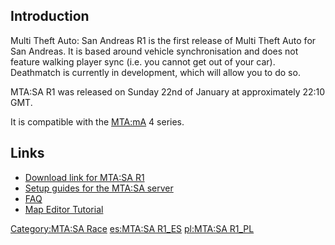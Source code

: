Introduction
------------

Multi Theft Auto: San Andreas R1 is the first release of Multi Theft Auto for San Andreas. It is based around vehicle synchronisation and does not feature walking player sync (i.e. you cannot get out of your car). Deathmatch is currently in development, which will allow you to do so.

MTA:SA R1 was released on Sunday 22nd of January at approximately 22:10 GMT.

It is compatible with the [MTA:mA](/MTA:mA.md "wikilink") 4 series.

Links
-----

-   [Download link for MTA:SA R1](http://light.mtavc.com)
-   [Setup guides for the MTA:SA server](/Server_Setup_Guides.md "wikilink")
-   [FAQ](/MTASA_FAQ.md "wikilink")
-   [Map Editor Tutorial](/Map_Editor.md "wikilink")

[Category:MTA:SA Race](/Category:MTA:SA_Race.md "wikilink") [es:MTA:SA R1\_ES](/es:MTA:SA_R1_ES.md "wikilink") [pl:MTA:SA R1\_PL](/pl:MTA:SA_R1_PL.md "wikilink")
